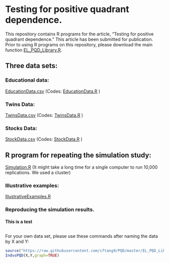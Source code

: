 # Testing for positive quadrant dependence.

This repository contains R programs for the article, “Testing for positive quadrant dependence.” 
This article has been submitted for publication. 
Prior to using R programs on this repository, please download the main function [EL_PQD_Library.R](https://raw.githubusercontent.com/cftang9/PQD/master/EL_PQD_Library.R). 

## Three data sets:

### Educational data: 

[EducationData.csv](https://raw.githubusercontent.com/cftang9/PQD/master/EducationData.csv)
(Codes: [EducationData.R](https://raw.githubusercontent.com/cftang9/PQD/master/EducationData.R) )

### Twins Data:  

[TwinsData.csv](https://raw.githubusercontent.com/cftang9/PQD/master/TwinsData.csv) 
(Codes: [TwinsData.R](https://raw.githubusercontent.com/cftang9/PQD/master/TwinsData.R) )

### Stocks Data: 

[StockData.csv](https://raw.githubusercontent.com/cftang9/PQD/master/StockData.csv) 
(Codes: [StockData.R](https://raw.githubusercontent.com/cftang9/PQD/master/StockData.R) )

## R program for repeating the simulation study: 
[Simulation.R](https://raw.githubusercontent.com/cftang9/PQD/master/Simulation.R)
(It might take a long time for a single computer to run 10,000 replications. We used a cluster)

### Illustrative examples: 

[IllustrativeExamples.R](https://raw.githubusercontent.com/cftang9/PQD/master/IllustrativeExamples.R)

### Reproducing the simulation results. 

#### This is a test

## 
For your own data set, please use these commands after naming the data by X and Y:
```R
source("https://raw.githubusercontent.com/cftang9/PQD/master/EL_PQD_Library.R")
IndvsPQD(X,Y,graph=TRUE)
```
